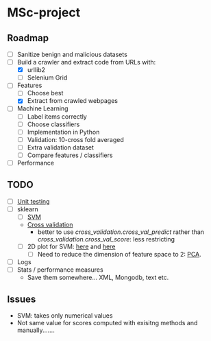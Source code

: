 # MSc-project
## Roadmap
- [ ] Sanitize benign and malicious datasets
- [ ] Build a crawler and extract code from URLs
  with:
  - [x] urllib2
  - [ ] Selenium Grid
- [ ] Features
  - [ ] Choose best
  - [x] Extract from crawled webpages
- [ ] Machine Learning
  - [ ] Label items correctly 
  - [ ] Choose classifiers
  - [ ] Implementation in Python
  - [ ] Validation: 10-cross fold averaged
  - [ ] Extra validation dataset
  - [ ] Compare features / classifiers
- [ ] Performance

## TODO
- [ ] [Unit testing](https://docs.python.org/2/library/unittest.html)
- [ ] sklearn
  - [ ] [SVM](http://scikit-learn.org/stable/modules/svm.html)
  - [Cross validation](http://scikit-learn.org/stable/modules/cross_validation.html)
    - better to use _cross_validation.cross_val_predict_ rather than _cross_validation.cross_val_score_: less restricting
  - [ ] 2D plot for SVM: [here](http://scikit-learn.org/stable/auto_examples/svm/plot_svm_margin.html) and [here](http://scikit-learn.org/stable/auto_examples/svm/plot_iris.html)
    - [ ] Need to reduce the dimension of feature space to 2: [PCA](http://sebastianraschka.com/Articles/2014_pca_step_by_step.html).
- [ ] Logs
- [ ] Stats / performance measures
  - Save them somewhere... XML, Mongodb, text etc.

## Issues
- SVM: takes only numerical values
- Not same value for scores computed with exisitng methods and manually....... 
